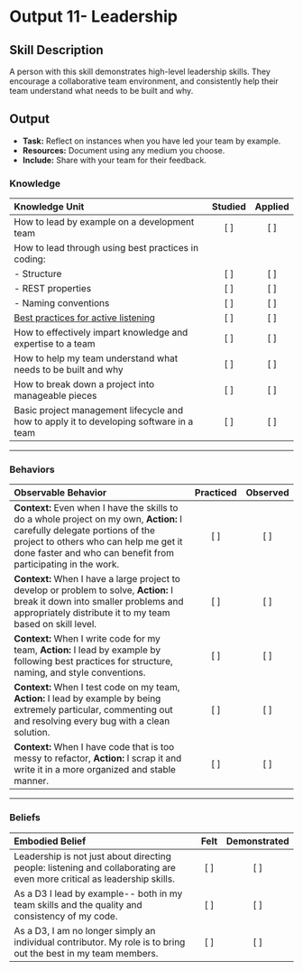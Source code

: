 # Output 11- Leadership

## Skill Description
A person with this skill demonstrates high-level leadership skills. They encourage a collaborative team environment, and consistently help their team understand what needs to be built and why. 

## Output
- **Task:** Reflect on instances when you have led your team by example. 
- **Resources:** Document using any medium you choose. 
- **Include:** Share with your team for their feedback. 

### Knowledge

| Knowledge Unit   |      Studied      | Applied |
|:-------------|:------------------:|:--------:|
| How to lead by example on a development team | [ ] | [ ]  |
| How to lead through using best practices in coding:  | |  |
| - Structure | [ ] | [ ]  |
| - REST properties | [ ] | [ ]  |
| - Naming conventions | [ ] | [ ]  |
| [Best practices for active listening](https://github.com/andela/learningmap/blob/master/Phase-C/Entry-level%20Developer/Curriculum/01%20-%20Active%20Listening/README.md)  | [ ] | [ ]  |
| How to effectively impart knowledge and expertise to a team | [ ] | [ ]  |
| How to help my team understand what needs to be built and why | [ ] | [ ]  |
| How to break down a project into manageable pieces | [ ] | [ ]  |
| Basic project management lifecycle and how to apply it to developing software in a team | [ ] | [ ]  |



-------

### Behaviors

| Observable Behavior   |      Practiced      | Observed |
|:-------------|:------------------:|:--------:|
| **Context:** Even when I have the skills to do a whole project on my own, **Action:** I carefully delegate portions of the project to others who can help me get it done faster and who can benefit from participating in the work. | [ ] | [ ]  |
| **Context:** When I have a large project to develop or problem to solve, **Action:** I break it down into smaller problems and appropriately distribute it to my team based on skill level. | [ ] | [ ]  |
| **Context:** When I write code for my team, **Action:** I lead by example by following best practices for structure, naming, and style conventions. | [ ] | [ ]  |
| **Context:** When I test code on my team, **Action:** I lead by example by being extremely particular, commenting out and resolving every bug with a clean solution. | [ ] | [ ]  |
| **Context:** When I have code that is too messy to refactor, **Action:** I scrap it and write it in a more organized and stable manner. | [ ] | [ ]  |

-------

### Beliefs

| Embodied Belief   |      Felt      | Demonstrated |
|:-------------|:------------------:|:--------:|
| Leadership is not just about directing people: listening and collaborating are even more critical as leadership skills. | [ ] | [ ]  |
| As a D3 I lead by example-- both in my team skills and the quality and consistency of my code. | [ ] | [ ]  |
| As a D3, I am no longer simply an individual contributor. My role is to bring out the best in my team members. | [ ] | [ ]  |
